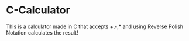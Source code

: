 # C-Calculator
This is a calculator made in C that accepts +,-,* and using Reverse Polish Notation calculates the result!
